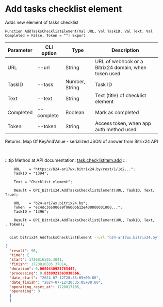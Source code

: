 ﻿---
sidebar_position: 1
---

# Add tasks checklist element
 Adds new element of tasks checklist



`Function AddTasksChecklistElement(Val URL, Val TaskID, Val Text, Val Completed = False, Token = "") Export`

  | Parameter | CLI option | Type | Description |
  |-|-|-|-|
  | URL | --url | String | URL of webhook or a Bitrix24 domain, when token used |
  | TaskID | --task | Number, String | Task ID |
  | Text | --text | String | Text (title) of checklist element |
  | Completed | --complete | Boolean | Mark as completed |
  | Token | --token | String | Access token, when app auth method used |

  
  Returns:  Map Of KeyAndValue - serialized JSON of answer from Bitrix24 API

<br/>

:::tip
Method at API documentation: [task.checklistitem.add](https://dev.1c-bitrix.ru/rest_help/tasks/task/checklistitem/add.php)
:::
<br/>


```bsl title="Code example"
    URL    = "https://b24-ar17wx.bitrix24.by/rest/1/1o2...";
    TaskID = "1394";

    Text = "Checklist element";

    Result = OPI_Bitrix24.AddTasksChecklistElement(URL, TaskID, Text, True);

    URL    = "b24-ar17wx.bitrix24.by";
    Token  = "ec4dc366006e9f06006b12e400000001000...";
    TaskID = "1396";

    Result = OPI_Bitrix24.AddTasksChecklistElement(URL, TaskID, Text, , Token);
```



```sh title="CLI command example"
    
  oint bitrix24 AddTasksChecklistElement --url "b24-ar17wx.bitrix24.by" --task "1080" --text "Checklist element" --complete %complete% --token "fe3fa966006e9f06006b12e400000001000..."

```

```json title="Result"
{
  "result": 96,
  "time": {
  "start": 1720816505.3041,
  "finish": 1720816505.37014,
  "duration": 0.0660440921783447,
  "processing": 0.0380921363830566,
  "date_start": "2024-07-12T20:35:05+00:00",
  "date_finish": "2024-07-12T20:35:05+00:00",
  "operating_reset_at": 1720817105,
  "operating": 0
  }
  }
```
